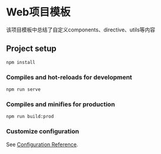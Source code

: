 # Web项目模板

该项目模板中总结了自定义components、directive、utils等内容

## Project setup

```
npm install
```

### Compiles and hot-reloads for development

```
npm run serve
```

### Compiles and minifies for production

```
npm run build:prod
```

### Customize configuration

See [Configuration Reference](https://cli.vuejs.org/config/).
